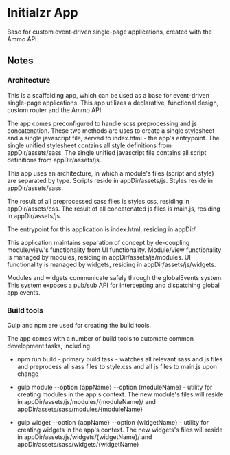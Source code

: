 # Initialzr App

Base for custom event-driven single-page applications, created with the Ammo API.

## Notes

### Architecture

This is a scaffolding app, which can be used as a base for event-driven single-page applications. This app utilizes a declarative, functional design, custom router and the Ammo API.

The app comes preconfigured to handle scss preprocessing and js concatenation. These two methods are uses to create a single stylesheet and a single javascript file, served to index.html - the app's entrypoint. The single unified stylesheet contains all style definitions from appDir/assets/sass. The single unified javascript file contains all script definitions from appDir/assets/js.

This app uses an architecture, in which a module's files (script and style) are separated by type. Scripts reside in appDir/assets/js. Styles reside in appDir/assets/sass.

The result of all preprocessed sass files is styles.css, residing in appDir/assets/css. The result of all concatenated js files is main.js, residing in appDir/assets/js.

The entrypoint for this application is index.html, residing in appDir/.

This application maintains separation of concept by de-coupling module/view's functionality from UI functionality. Module/view functionality is managed by modules, residing in appDir/assets/js/modules. UI functionality is managed by widgets, residing in appDir/assets/js/widgets.

Modules and widgets communicate safely through the globalEvents system. This system exposes a pub/sub API for intercepting and dispatching global app events.

### Build tools

Gulp and npm are used for creating the build tools.

The app comes with a number of build tools to automate common development tasks, including:

- npm run build - primary build task - watches all relevant sass and js files and preprocess all sass files to style.css and all js files to main.js upon change

- gulp module --option {appName} --option {moduleName} - utility for creating modules in the app's context. The new module's files will reside in appDir/assets/js/modules/{moduleName}/ and appDir/assets/sass/modules/{moduleName}

- gulp widget --option {appName} --option {widgetName} - utility for creating widgets in the app's context. The new widgets's files will reside in appDir/assets/js/widgets/{widgetName}/ and appDir/assets/sass/widgets/{widgetName}
